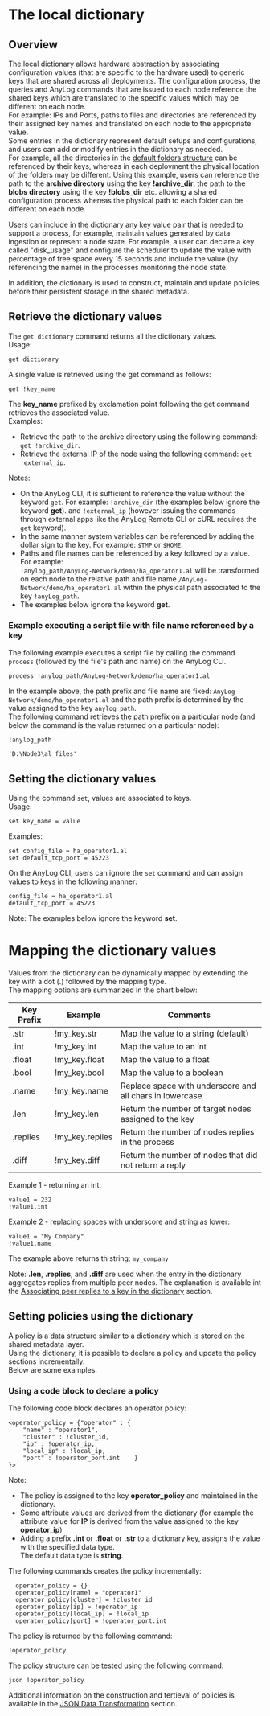# The local dictionary

## Overview
The local dictionary allows hardware abstraction by associating configuration values (that are specific to the hardware used)
to generic keys that are shared across all deployments. The configuration process, the queries and AnyLog commands that are
issued to each node reference the shared keys which are translated to the specific values which may be different on each node.  
For example: IPs and Ports, paths to files and directories are referenced by their assigned key names and translated on each node
to the appropriate value.  
Some entries in the dictionary represent default setups and configurations, and users can add or modify entries in
the dictionary as needed.  
For example, all the directories in the [default folders structure](getting%20started.md#local-directory-structure)
can be referenced by their keys, whereas in each deployment the physical location of the folders may be different.
Using this example, users can reference the path to the **archive directory** using the key **!archive_dir**, the
path to the **blobs directory** using the key **!blobs_dir** etc. allowing a shared configuration process whereas the 
physical path to each folder can be different on each node.


Users can include in the dictionary any key value pair that is needed to support a process, for example, maintain values
generated by data ingestion or represent a node state. For example, a user can declare a key called "disk_usage" and
configure the scheduler to update the value with percentage of free space every 15 seconds and include the value
(by referencing the name) in the processes monitoring the node state.

In addition, the dictionary is used to construct, maintain and update policies before their persistent storage in the shared metadata.

## Retrieve the dictionary values

The ```get dictionary``` command returns all the dictionary values.  
Usage:
```anylog
get dictionary
```

A single value is retrieved using the get command as follows:
```anylog
get !key_name
```
The **key_name** prefixed by exclamation point following the get command retrieves the associated value.  
Examples:  
* Retrieve the path to the archive directory using the following command: ```get !archive_dir```.
* Retrieve the external IP of the node using the following command:  ```get !external_ip```.

Notes:
* On the AnyLog CLI, it is sufficient to reference the value without the keyword ```get```. For example: ```!archive_dir```
  (the examples below ignore the keyword **get**).
and ```!external_ip``` (however issuing the commands through external apps like the AnyLog Remote CLI or cURL requires the ```get``` keyword).
* In the same manner system variables can be referenced by adding the dollar sign to the key. For example: ```$TMP``` or ```$HOME```.
* Paths and file names can be referenced by a key followed by a value. For example:  
```!anylog_path/AnyLog-Network/demo/ha_operator1.al``` will be transformed on each node to the relative path and file name 
  ```/AnyLog-Network/demo/ha_operator1.al``` within the physical path associated to the key ```!anyLog_path```.
* The examples below ignore the keyword **get**.  
  
### Example executing a script file with file name referenced by a key
The following example executes a script file by calling the command ```process``` (followed by the file's path and name) on the AnyLog CLI. 
```anylog
process !anylog_path/AnyLog-Network/demo/ha_operator1.al
```
In the example above, the path prefix and file name are fixed: ```AnyLog-Network/demo/ha_operator1.al``` and the path
prefix is determined by the value assigned to the key ```anylog_path```.  
The following command retrieves the path prefix on a particular node (and below the command is the value returned on a particular node):
```anylog
!anylog_path

'D:\Node3\al_files'
```
  
## Setting the dictionary values

Using the command ```set```, values are associated to keys.     
Usage:
```anylog
set key_name = value
```
Examples:
```anylog
set config_file = ha_operator1.al
set default_tcp_port = 45223 
```
On the AnyLog CLI, users can ignore the ```set``` command and can assign values to keys in the following manner:
```anylog
config_file = ha_operator1.al
default_tcp_port = 45223 
```
Note: The examples below ignore the keyword **set**.

# Mapping the dictionary values

Values from the dictionary can be dynamically mapped by extending the key with a dot (.) followed by the mapping type.  
The mapping options are summarized in the chart below:

| Key Prefix  | Example                 | Comments     |
| ----------- | ------------------------| ----------- | 
| .str        | !my_key.str             | Map the value to a string (default)     |
| .int        | !my_key.int             | Map the value to an int     |
| .float      | !my_key.float           | Map the value to a float     |
| .bool       | !my_key.bool            | Map the value to a boolean   |
| .name       | !my_key.name            | Replace space with underscore and all chars in lowercase   |
| .len        | !my_key.len            | Return the number of target nodes assigned to the key   |
| .replies    | !my_key.replies        | Return the number of nodes replies in the process   | 
| .diff       | !my_key.diff           | Return the number of nodes that did not return a reply   |

Example 1 - returning an int:
```anylog
value1 = 232
!value1.int 
```
Example 2 - replacing spaces with underscore and string as lower:
```anylog
value1 = "My Company"
!value1.name
```
The example above returns th string: ```my_company```

Note: **.len**, **.replies**, and **.diff** are used when the entry in the dictionary aggregates replies 
from multiple peer nodes. The explanation is available int the 
[Associating peer replies to a key in the dictionary](network%20processing.md#associating-peer-replies-to-a-key-in-the-dictionary) section.


## Setting policies using the dictionary

A policy is a data structure similar to a dictionary which is stored on the shared metadata layer.  
Using the dictionary, it is possible to declare a policy and update the policy sections incrementally.  
Below are some examples.

### Using a code block to declare a policy

The following code block declares an operator policy:

```anylog
<operator_policy = {"operator" : {
    "name" : "operator1",
    "cluster" : !cluster_id,
    "ip" : !operator_ip,
    "local_ip" : !local_ip,
    "port" : !operator_port.int    }
}>
```
Note:
* The policy is assigned to the key **operator_policy** and maintained in the dictionary.
* Some attribute values are derived from the dictionary (for example the attribute value for **IP** is derived 
  from the value assigned to the key **operator_ip**)
* Adding a prefix **.int** or **.float** or **.str** to a dictionary key, assigns the value with the specified data type.  
The default data type is **string**.
  
The following commands creates the policy incrementally:

```anylog
  operator_policy = {}
  operator_policy[name] = "operator1"
  operator_policy[cluster] = !cluster_id
  operator_policy[ip] = !operator_ip
  operator_policy[local_ip] = !local_ip
  operator_policy[port] = !operator_port.int 
```

The policy is returned by the following command:
```anylog
!operator_policy
```

The policy structure can be tested using the following command:
```anylog
json !operator_policy
```

Additional information on the construction and tertieval of policies is available in the
[JSON Data Transformation](json%20data%20transformation.md#json-data-transformation) section.